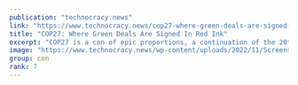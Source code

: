 ```yaml
---
publication: "technocracy.news"
link: "https://www.technocracy.news/cop27-where-green-deals-are-signed-in-red-ink/"
title: "COP27: Where Green Deals Are Signed In Red Ink"
excerpt: "COP27 is a con of epic proportions, a continuation of the 20th century plundering and pillaging of the third world. Now the first world has been made a target as well, which requires more sophisticati"
image: "https://www.technocracy.news/wp-content/uploads/2022/11/Screenshot-2022-11-14-at-6.32.07-AM.png"
group: con
rank: 7
---
```


